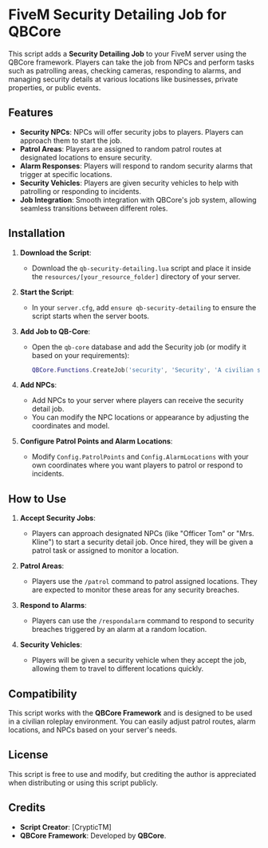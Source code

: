 # FiveM Security Detailing Job for QBCore

This script adds a **Security Detailing Job** to your FiveM server using the QBCore framework. Players can take the job from NPCs and perform tasks such as patrolling areas, checking cameras, responding to alarms, and managing security details at various locations like businesses, private properties, or public events.

## Features

- **Security NPCs**: NPCs will offer security jobs to players. Players can approach them to start the job.
- **Patrol Areas**: Players are assigned to random patrol routes at designated locations to ensure security.
- **Alarm Responses**: Players will respond to random security alarms that trigger at specific locations.
- **Security Vehicles**: Players are given security vehicles to help with patrolling or responding to incidents.
- **Job Integration**: Smooth integration with QBCore's job system, allowing seamless transitions between different roles.

## Installation

1. **Download the Script**:
   - Download the `qb-security-detailing.lua` script and place it inside the `resources/[your_resource_folder]` directory of your server.

2. **Start the Script**:
   - In your `server.cfg`, add `ensure qb-security-detailing` to ensure the script starts when the server boots.

3. **Add Job to QB-Core**:
   - Open the `qb-core` database and add the Security job (or modify it based on your requirements):
     ```lua
     QBCore.Functions.CreateJob('security', 'Security', 'A civilian security detail job.')
     ```

4. **Add NPCs**:
   - Add NPCs to your server where players can receive the security detail job.
   - You can modify the NPC locations or appearance by adjusting the coordinates and model.

5. **Configure Patrol Points and Alarm Locations**:
   - Modify `Config.PatrolPoints` and `Config.AlarmLocations` with your own coordinates where you want players to patrol or respond to incidents.

## How to Use

1. **Accept Security Jobs**:
   - Players can approach designated NPCs (like "Officer Tom" or "Mrs. Kline") to start a security detail job. Once hired, they will be given a patrol task or assigned to monitor a location.

2. **Patrol Areas**:
   - Players use the `/patrol` command to patrol assigned locations. They are expected to monitor these areas for any security breaches.

3. **Respond to Alarms**:
   - Players can use the `/respondalarm` command to respond to security breaches triggered by an alarm at a random location.

4. **Security Vehicles**:
   - Players will be given a security vehicle when they accept the job, allowing them to travel to different locations quickly.

## Compatibility

This script works with the **QBCore Framework** and is designed to be used in a civilian roleplay environment. You can easily adjust patrol routes, alarm locations, and NPCs based on your server's needs.

## License

This script is free to use and modify, but crediting the author is appreciated when distributing or using this script publicly.

## Credits

- **Script Creator**: [CrypticTM]
- **QBCore Framework**: Developed by **QBCore**.
